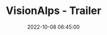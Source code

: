 ---
title: VisionAlps - Trailer
date: 2022-10-08 06:45:00
description: Test
image: /podcasts/visionalps/s1e1/cover.jpg
season: 1
episode: 1
audio:
  file: /podcasts/visionalps/s1e1/s1e1.mp3
  size: 9000
  duration: 90
type: trailer
keywords:
  - Alpi
---
